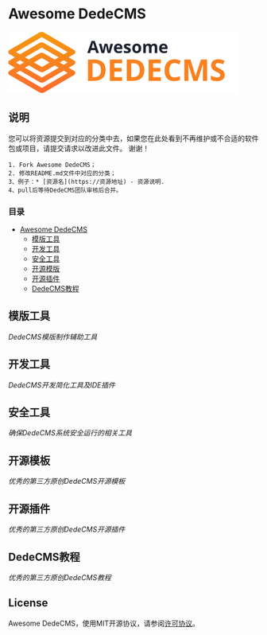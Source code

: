 
# Awesome DedeCMS
![Awesome-DedeCMS](/resources/awesome-logo.png)

## 说明
您可以将资源提交到对应的分类中去，如果您在此处看到不再维护或不合适的软件包或项目，请提交请求以改进此文件。 谢谢！

```
1. Fork Awesome DedeCMS；
2. 修改README.md文件中对应的分类；
3、例子：* [资源名](https://资源地址) - 资源说明.
4、pull后等待DedeCMS团队审核后合并。
```

### 目录

- [Awesome DedeCMS](#awesome-dedecms)
    - [模版工具](#模版工具)
    - [开发工具](#开发工具)
    - [安全工具](#安全工具)
    - [开源模版](#开源模版)
    - [开源插件](#开源插件)
    - [DedeCMS教程](#DedeCMS教程)

## 模版工具

*DedeCMS模版制作辅助工具*




## 开发工具

*DedeCMS开发简化工具及IDE插件*


## 安全工具

*确保DedeCMS系统安全运行的相关工具*


## 开源模板

*优秀的第三方原创DedeCMS开源模板*


## 开源插件

*优秀的第三方原创DedeCMS开源插件*


## DedeCMS教程

*优秀的第三方原创DedeCMS教程*



## License
Awesome DedeCMS，使用MIT开源协议，请参阅[许可协议](/license.txt)。
